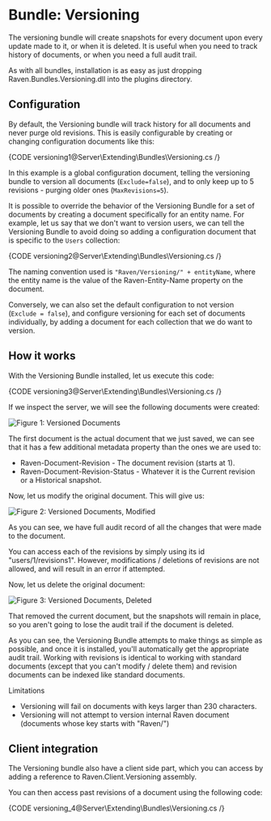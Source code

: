 ﻿# Bundle: Versioning

The versioning bundle will create snapshots for every document upon every update made to it, or when it is deleted. It is useful when you need to track history of documents, or when you need a full audit trail.

As with all bundles, installation is as easy as just dropping Raven.Bundles.Versioning.dll into the plugins directory.

## Configuration

By default, the Versioning bundle will track history for all documents and never purge old revisions. This is easily configurable by creating or changing configuration documents like this:

{CODE versioning1@Server\Extending\Bundles\Versioning.cs /}

In this example is a global configuration document, telling the versioning bundle to version all documents (`Exclude=false`), and to only keep up to 5 revisions - purging older ones (`MaxRevisions=5`).

It is possible to override the behavior of the Versioning Bundle for a set of documents by creating a document specifically for an entity name. For example, let us say that we don't want to version users, we can tell the Versioning Bundle to avoid doing so adding a configuration document that is specific to the `Users` collection:

{CODE versioning2@Server\Extending\Bundles\Versioning.cs /}

The naming convention used is `"Raven/Versioning/" + entityName`, where the entity name is the value of the Raven-Entity-Name property on the document.

Conversely, we can also set the default configuration to not version (`Exclude = false`), and configure versioning for each set of documents individually, by adding a document for each collection that we do want to version.

## How it works

With the Versioning Bundle installed, let us execute this code:

{CODE versioning3@Server\Extending\Bundles\Versioning.cs /}

If we inspect the server, we will see the following documents were created:

![Figure 1: Versioned Documents](images\versioned_docs.png)

The first document is the actual document that we just saved, we can see that it has a few additional metadata property than the ones we are used to:

* Raven-Document-Revision - The document revision (starts at 1).
* Raven-Document-Revision-Status - Whatever it is the Current revision or a Historical snapshot.

Now, let us modify the original document. This will give us:

![Figure 2: Versioned Documents, Modified](images\versioned_docs_2.png)

As you can see, we have full audit record of all the changes that were made to the document.

You can access each of the revisions by simply using its id "users/1/revisions1". However, modifications / deletions of revisions are not allowed, and will result in an error if attempted.

Now, let us delete the original document:

![Figure 3: Versioned Documents, Deleted](images\versioned_docs_3.png)

That removed the current document, but the snapshots will remain in place, so you aren't going to lose the audit trail if the document is deleted. 

As you can see, the Versioning Bundle attempts to make things as simple as possible, and once it is installed, you'll automatically get the appropriate audit trail. Working with revisions is identical to working with standard documents (except that you can't modify / delete them) and revision documents can be indexed like standard documents.

Limitations

* Versioning will fail on documents with keys larger than 230 characters.
* Versioning will not attempt to version internal Raven document (documents whose key starts with "Raven/")

## Client integration

The Versioning bundle also have a client side part, which you can access by adding a reference to Raven.Client.Versioning assembly.

You can then access past revisions of a document using the following code:

{CODE versioning_4@Server\Extending\Bundles\Versioning.cs /}
